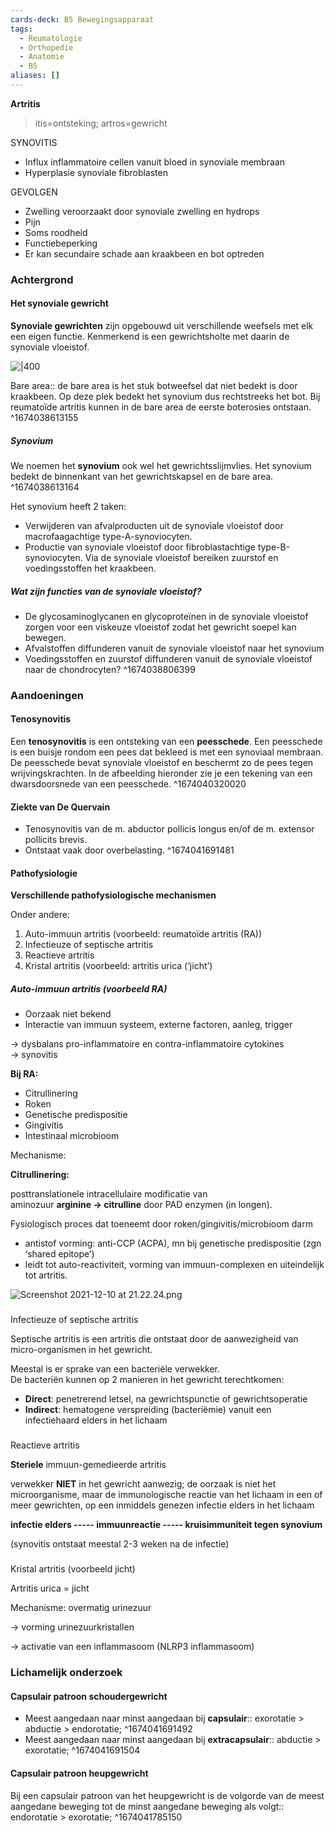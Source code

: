 ```yaml
---
cards-deck: B5 Bewegingsapparaat
tags:
  - Reumatologie
  - Orthopedie
  - Anatomie
  - B5
aliases: []
---
```



**Artritis**
> itis=ontsteking; artros=gewricht

SYNOVITIS

-   Influx inflammatoire cellen vanuit bloed in synoviale membraan
-   Hyperplasie synoviale fibroblasten

GEVOLGEN

-   Zwelling veroorzaakt door synoviale zwelling en hydrops
-   Pijn
-   Soms roodheid
-   Functiebeperking
-   Er kan secundaire schade aan kraakbeen en bot optreden

### Achtergrond
#### Het synoviale gewricht
**Synoviale gewrichten** zijn opgebouwd uit verschillende weefsels met elk een eigen functie. Kenmerkend is een gewrichtsholte met daarin de synoviale vloeistof.

![|400](https://i.imgur.com/7NypuhG.png)

Bare area:: de bare area is het stuk botweefsel dat niet bedekt is door kraakbeen. Op deze plek bedekt het synovium dus rechtstreeks het bot. Bij reumatoïde artritis kunnen in de bare area de eerste boterosies ontstaan.
^1674038613155

##### Synovium 
We noemen het **synovium** ook wel het gewrichtsslijmvlies. Het synovium bedekt de binnenkant van het gewrichtskapsel en de bare area.
^1674038613164

Het synovium heeft 2 taken:
- Verwijderen van afvalproducten uit de synoviale vloeistof door macrofaagachtige type-A-synoviocyten.
- Productie van synoviale vloeistof door fibroblastachtige type-B-synoviocyten. Via de synoviale vloeistof bereiken zuurstof en voedingsstoffen het kraakbeen.

##### Wat zijn functies van de synoviale vloeistof? 
- De glycosaminoglycanen en glycoproteïnen in de synoviale vloeistof zorgen voor een viskeuze vloeistof zodat het gewricht soepel kan bewegen.
- Afvalstoffen diffunderen vanuit de synoviale vloeistof naar het synovium
- Voedingsstoffen en zuurstof diffunderen vanuit de synoviale vloeistof naar de chondrocyten?
^1674038806399

### Aandoeningen
#### Tenosynovitis  
Een **tenosynovitis** is een ontsteking van een **peesschede**. Een peesschede is een buisje rondom een pees dat bekleed is met een synoviaal membraan. De peesschede bevat synoviale vloeistof en beschermt zo de pees tegen wrijvingskrachten. In de afbeelding hieronder zie je een tekening van een dwarsdoorsnede van een peesschede.
^1674040320020

#### Ziekte van De Quervain 
- Tenosynovitis van de m. abductor pollicis longus en/of de m. extensor pollicits brevis. 
- Ontstaat vaak door overbelasting.
^1674041691481

#### Pathofysiologie

**Verschillende pathofysiologische mechanismen**

Onder andere:

1.  Auto-immuun artritis (voorbeeld: reumatoïde artritis (RA))
2.  Infectieuze of septische artritis
3.  Reactieve artritis
4.  Kristal artritis (voorbeeld: artritis urica (‘jicht’)

##### Auto-immuun artritis (voorbeeld RA)

-   Oorzaak niet bekend
-   Interactie van immuun systeem, externe factoren, aanleg, trigger

→ dysbalans pro-inflammatoire en contra-inflammatoire cytokines  
→ synovitis

**Bij RA:**

-   Citrullinering
-   Roken
-   Genetische predispositie
-   Gingivitis
-   Intestinaal microbioom

Mechanisme:

**Citrullinering:**

posttranslationele intracellulaire modificatie van  
aminozuur **arginine → citrulline** door PAD enzymen (in longen).

Fysiologisch proces dat toeneemt door roken/gingivitis/microbioom darm

-   antistof vorming: anti-CCP (ACPA), mn bij genetische predispositie (zgn  
    ‘shared epitope’)
-   leidt tot auto-reactiviteit, vorming van immuun-complexen en uiteindelijk  
    tot artritis.

![Screenshot 2021-12-10 at 21.22.24.png](app://local/Users/maartentulp/Sync/Obsidian/Geneeskunde/Geneeskunde/Media/Screenshot_2021-12-10_at_21.22.24.png?1660670368000)

### 

Infectieuze of septische artritis

Septische artritis is een artritis die ontstaat door de aanwezigheid van micro-organismen in het gewricht.

Meestal is er sprake van een bacteriële verwekker.  
De bacteriën kunnen op 2 manieren in het gewricht terechtkomen:

-   **Direct**: penetrerend letsel, na gewrichtspunctie of gewrichtsoperatie
-   **Indirect**: hematogene verspreiding (bacteriëmie) vanuit een infectiehaard elders in het lichaam

### 

Reactieve artritis

**Steriele** immuun-gemedieerde artritis

verwekker **NIET** in het gewricht aanwezig; de oorzaak is niet het microorganisme, maar de immunologische reactie van het lichaam in een of meer gewrichten, op een inmiddels genezen infectie elders in het lichaam

**infectie elders ----- immuunreactie ----- kruisimmuniteit tegen synovium**

(synovitis ontstaat meestal 2-3 weken na de infectie)

### 

Kristal artritis (voorbeeld jicht)

Artritis urica = jicht

Mechanisme: overmatig urinezuur

→ vorming urinezuurkristallen

→ activatie van een inflammasoom (NLRP3 inflammasoom)

### Lichamelijk onderzoek
#### Capsulair patroon schoudergewricht 
- Meest aangedaan naar minst aangedaan bij **capsulair**:: exorotatie > abductie > endorotatie;
^1674041691492
- Meest aangedaan naar minst aangedaan bij **extracapsulair**:: abductie > exorotatie;
^1674041691504

#### Capsulair patroon heupgewricht
Bij een capsulair patroon van het heupgewricht is de volgorde van de meest aangedane beweging tot de minst aangedane beweging als volgt:: endorotatie > exorotatie;
^1674041785150
